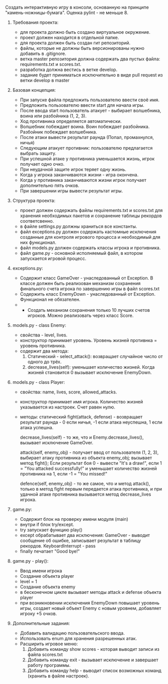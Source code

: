 Создать интерактивную игру в консоли, основанную на принципе "камень-ножницы-бумага".
Оценка pylint - не меньше 8.

1. Требования проекта:
    - для проекта должно быть создано виртуальное окружение.
    - проект должен находится в отдельной папке.
    - для проекта должен быть создан гит репозиторий.
    - файлы, которые не должны быть версионированы нужно добавить в .gitignore.
    - ветка master репозитория должна содержать два пустых файла: requirements.txt и scores.txt.
    - разработка должна вестись в ветке develop.
    - задание будет приниматься исключительно в виде pull request из ветки develop в master

2. Базовая концепция:
    - При запуске файла предложить пользователю ввести своё имя.
    - Предложить пользователю ввести start для начала игры.
    - После ввода start пользователь атакует - выбирает волшебника, воина или 
    разбойника (1, 2, 3).
    - Ход противника определяется автоматически.
    - Волшебник побеждает воина. Воин побеждает разбойника. Разбойник побеждает волшебника.
    - После атаки вывести результат раунда (Попал, промахнулся, ничья)
    - Следующим атакует противник: пользователю предлагается выбрать защиту.
    - При успешной атаке у противника уменьшается жизнь, игрок получает одно очко.
    - При неудачной защите игрок теряет одну жизнь.
    - Когда у игрока заканчиваются жизни - игра окончена.
    - Когда у противника заканчиваются жизни игрок получает дополнительно пять очков.
    - При завершении игры вывести результат игры.

3. Структура проекта:
    - проект должен содержать файлы requirements.txt и scores.txt для хранения необходимых 
    пакетов и сохранение таблицы рекордов соответсвенно.
    - в файлe settings.py должны храниться все константы.
    - файл exceptions.py должен содержать кастомные исключения созданные для контроля игрового 
    процесса и необходимый для них функционал.
    - файл models.py должен содержать классы игрока и противника.
    - файл game.py - основной исполняемый файл, в котором запускается игровой процесс.

4. exceptions.py:
    - Содержит класс GameOver - унаследованный от Exception.
        В классе должен быть реализован механизм сохранения 
        финального счета игрока по завершению игры в файл scores.txt
    - Содержить класс EnemyDown - унаследованный от Exception.
        Функционал не обязателен.
    - * Создать механизм сохранения только 10 лучших счетов игроков.
        Можно реализовать через класс Score. 
5. models.py - class Enemy:
    - свойства - level, lives.
    - конструктор принимает уровень. Уровень жизней противнка = уровень противника.
    - содержит два метода:
        1. Статический - select_attack(): возвращает случайное число от одного до трёх.
        2. decrease_lives(self): уменьшает количество жизней. Когда жизней становится 0 вызывает 
        исключение EnemyDown.

6. models.py - class Player:
    - свойства: name, lives, score, allowed_attacks.
    - конструктор принимает имя игрока. Количество жизней указывается из настроек. Счет равен нулю.
    - методы:
        статический fight(attack, defense) - возвращает результат раунда - 0 если ничья, -1 если 
        атака неуспешна, 1 если атака успешна.
        
        decrease_lives(self) - то же, что и Enemy.decrease_lives(), вызывает исключение GameOver.
        
        attack(self, enemy_obj) - получает ввод от пользователя (1, 2, 3), выбирает атаку противника из объекта enemy_obj; 
        вызывает метод fight(); Если результат боя 0 - вывести "It's a draw!", 
        если 1 = "You attacked successfully!" и уменьшает количество жизней противника на 1, если -1 = "You missed!"
        
        defence(self, enemy_obj) - то же самое, что и метод attack(), только в метод fight первым передается 
        атака противника, и при удачной атаке противника вызывается метод decrease_lives игрока.
   
7. game.py:
    - Содержит блок на проверку имени модуля (main)
    - внутри if блок try/except.
    - try запускает функцию play()
    - except обрабатывает два исключения:
        GameOver - выводит сообщение об ошибке, записывает результат в таблицу рекордов.
        KeyboardInterrupt - pass
    - finally печатает "Good bye!"


8. game.py - play():
    - Ввод имени игрока
    - Создание объекта player
    - level = 1
    - Создание объекта enemy
    - в бесконечном цикле вызывает методы attack и defense объекта player
    - при возникновении исключения EnemyDown повышает уровень игры, создает новый объект Enemy с
    новым уровнем, добавляет игроку +5 очков.
    
9. Дополнительные задания:
    - Добавить валидацию пользовательского ввода.
    - Использовать enum для хранения разрешенных атак.
    - Расширить игровое меню:
        1. Добавить команду show scores - которая выводит записи из файла scores.txt
        2. Добавить команду exit - вызывает исключение и завершает работу программы.
        3. Добавить команду help - выводит список возможных команд (хранить в файле настроек).